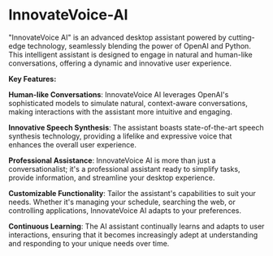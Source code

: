 # InnovateVoice-AI

"InnovateVoice AI" is an advanced desktop assistant powered by cutting-edge technology, seamlessly blending the power of OpenAI and Python. This intelligent assistant is designed to engage in natural and human-like conversations, offering a dynamic and innovative user experience.

**Key Features:**

**Human-like Conversations**: InnovateVoice AI leverages OpenAI's sophisticated models to simulate natural, context-aware conversations, making interactions with the assistant more intuitive and engaging.

**Innovative Speech Synthesis**: The assistant boasts state-of-the-art speech synthesis technology, providing a lifelike and expressive voice that enhances the overall user experience.

**Professional Assistance**: InnovateVoice AI is more than just a conversationalist; it's a professional assistant ready to simplify tasks, provide information, and streamline your desktop experience.

**Customizable Functionality**: Tailor the assistant's capabilities to suit your needs. Whether it's managing your schedule, searching the web, or controlling applications, InnovateVoice AI adapts to your preferences.

**Continuous Learning**: The AI assistant continually learns and adapts to user interactions, ensuring that it becomes increasingly adept at understanding and responding to your unique needs over time.

